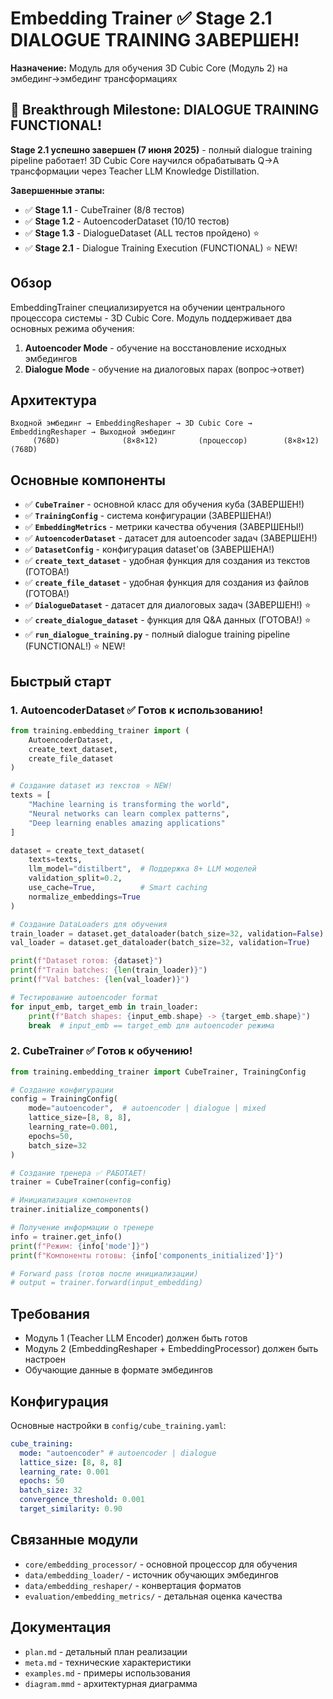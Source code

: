 # Embedding Trainer ✅ Stage 2.1 DIALOGUE TRAINING ЗАВЕРШЕН!

**Назначение:** Модуль для обучения 3D Cubic Core (Модуль 2) на эмбединг→эмбединг трансформациях

## 🎉 Breakthrough Milestone: DIALOGUE TRAINING FUNCTIONAL!

**Stage 2.1 успешно завершен (7 июня 2025)** - полный dialogue training pipeline работает!
3D Cubic Core научился обрабатывать Q→A трансформации через Teacher LLM Knowledge Distillation.

**Завершенные этапы:**

- ✅ **Stage 1.1** - CubeTrainer (8/8 тестов)
- ✅ **Stage 1.2** - AutoencoderDataset (10/10 тестов)
- ✅ **Stage 1.3** - DialogueDataset (ALL тестов пройдено) ⭐
- ✅ **Stage 2.1** - Dialogue Training Execution (FUNCTIONAL) ⭐ NEW!

## Обзор

EmbeddingTrainer специализируется на обучении центрального процессора системы - 3D Cubic Core. Модуль поддерживает два основных режима обучения:

1. **Autoencoder Mode** - обучение на восстановление исходных эмбедингов
2. **Dialogue Mode** - обучение на диалоговых парах (вопрос→ответ)

## Архитектура

```
Входной эмбединг → EmbeddingReshaper → 3D Cubic Core → EmbeddingReshaper → Выходной эмбединг
     (768D)              (8×8×12)         (процессор)        (8×8×12)           (768D)
```

## Основные компоненты

- ✅ **`CubeTrainer`** - основной класс для обучения куба (ЗАВЕРШЕН!)
- ✅ **`TrainingConfig`** - система конфигурации (ЗАВЕРШЕНА!)
- ✅ **`EmbeddingMetrics`** - метрики качества обучения (ЗАВЕРШЕНЫ!)
- ✅ **`AutoencoderDataset`** - датасет для autoencoder задач (ЗАВЕРШЕН!)
- ✅ **`DatasetConfig`** - конфигурация dataset'ов (ЗАВЕРШЕНА!)
- ✅ **`create_text_dataset`** - удобная функция для создания из текстов (ГОТОВА!)
- ✅ **`create_file_dataset`** - удобная функция для создания из файлов (ГОТОВА!)
- ✅ **`DialogueDataset`** - датасет для диалоговых задач (ЗАВЕРШЕН!) ⭐
- ✅ **`create_dialogue_dataset`** - функция для Q&A данных (ГОТОВА!) ⭐
- ✅ **`run_dialogue_training.py`** - полный dialogue training pipeline (FUNCTIONAL!) ⭐ NEW!

## Быстрый старт

### 1. AutoencoderDataset ✅ Готов к использованию!

```python
from training.embedding_trainer import (
    AutoencoderDataset,
    create_text_dataset,
    create_file_dataset
)

# Создание dataset из текстов ⭐ NEW!
texts = [
    "Machine learning is transforming the world",
    "Neural networks can learn complex patterns",
    "Deep learning enables amazing applications"
]

dataset = create_text_dataset(
    texts=texts,
    llm_model="distilbert",  # Поддержка 8+ LLM моделей
    validation_split=0.2,
    use_cache=True,          # Smart caching
    normalize_embeddings=True
)

# Создание DataLoaders для обучения
train_loader = dataset.get_dataloader(batch_size=32, validation=False)
val_loader = dataset.get_dataloader(batch_size=32, validation=True)

print(f"Dataset готов: {dataset}")
print(f"Train batches: {len(train_loader)}")
print(f"Val batches: {len(val_loader)}")

# Тестирование autoencoder format
for input_emb, target_emb in train_loader:
    print(f"Batch shapes: {input_emb.shape} -> {target_emb.shape}")
    break  # input_emb == target_emb для autoencoder режима
```

### 2. CubeTrainer ✅ Готов к обучению!

```python
from training.embedding_trainer import CubeTrainer, TrainingConfig

# Создание конфигурации
config = TrainingConfig(
    mode="autoencoder",  # autoencoder | dialogue | mixed
    lattice_size=[8, 8, 8],
    learning_rate=0.001,
    epochs=50,
    batch_size=32
)

# Создание тренера ✅ РАБОТАЕТ!
trainer = CubeTrainer(config=config)

# Инициализация компонентов
trainer.initialize_components()

# Получение информации о тренере
info = trainer.get_info()
print(f"Режим: {info['mode']}")
print(f"Компоненты готовы: {info['components_initialized']}")

# Forward pass (готов после инициализации)
# output = trainer.forward(input_embedding)
```

## Требования

- Модуль 1 (Teacher LLM Encoder) должен быть готов
- Модуль 2 (EmbeddingReshaper + EmbeddingProcessor) должен быть настроен
- Обучающие данные в формате эмбедингов

## Конфигурация

Основные настройки в `config/cube_training.yaml`:

```yaml
cube_training:
  mode: "autoencoder" # autoencoder | dialogue
  lattice_size: [8, 8, 8]
  learning_rate: 0.001
  epochs: 50
  batch_size: 32
  convergence_threshold: 0.001
  target_similarity: 0.90
```

## Связанные модули

- `core/embedding_processor/` - основной процессор для обучения
- `data/embedding_loader/` - источник обучающих эмбедингов
- `data/embedding_reshaper/` - конвертация форматов
- `evaluation/embedding_metrics/` - детальная оценка качества

## Документация

- `plan.md` - детальный план реализации
- `meta.md` - технические характеристики
- `examples.md` - примеры использования
- `diagram.mmd` - архитектурная диаграмма
